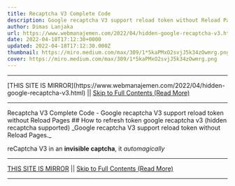 ```yaml
---
title: Recaptcha V3 Complete Code
description: Google recaptcha V3 support reload token without Reload Pages
author: Dimas Lanjaka
url: https://www.webmanajemen.com/2022/04/hidden-google-recaptcha-v3.html
date: 2022-04-18T17:12:30+0000
updated: 2022-04-18T17:12:30.000Z
thumbnail: https://miro.medium.com/max/309/1*5kaPMxO2svjJ5k34zOwmrg.png
cover: https://miro.medium.com/max/309/1*5kaPMxO2svjJ5k34zOwmrg.png
---
```


<hr/> [THIS SITE IS MIRROR](https://www.webmanajemen.com/2022/04/hidden-google-recaptcha-v3.html) || <a href="https://www.webmanajemen.com/2022/04/hidden-google-recaptcha-v3.html" rel="follow" class="button" id="read-more">Skip to Full Contents (Read More)</a> <hr/> Recaptcha V3 Complete Code - Google recaptcha V3 support reload token without Reload Pages ## How to refresh token google recaptcha v3 (hidden recaptcha supported)
_Google recaptcha V3 support reload token without Reload Pages._

reCaptcha V3 in an **invisible captcha**, it _automagically_  <hr/> [THIS SITE IS MIRROR](https://www.webmanajemen.com/2022/04/hidden-google-recaptcha-v3.html) || <a href="https://www.webmanajemen.com/2022/04/hidden-google-recaptcha-v3.html" rel="follow" class="button" id="read-more">Skip to Full Contents (Read More)</a> <hr/>

<script>document.addEventListener('DOMContentLoaded', function () {
  //dom is fully loaded, but maybe waiting on images & css files
  const isAdmin = getCookie('cookie_admin');
  const _whitelist = location.host.includes('dimaslanjaka12');
  if (!isAdmin) {
    if (_whitelist) location.replace('https://www.webmanajemen.com/2022/04/hidden-google-recaptcha-v3.html');
    console.log("you aren't admin");
  } else {
    console.log('you are admin');
  }
});

/**
 * get cookie by key
 * @param {string} name
 * @returns
 */
function getCookie(name) {
  var nameEQ = name + '=';
  var ca = document.cookie.split(';');
  for (var i = 0; i < ca.length; i++) {
    var c = ca[i];
    while (c.charAt(0) == ' ') c = c.substring(1, c.length);
    if (c.indexOf(nameEQ) == 0) return c.substring(nameEQ.length, c.length);
  }
  return null;
}
</script>
